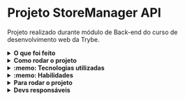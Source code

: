# Projeto StoreManager API

Projeto realizado durante módulo de Back-end do curso de desenvolvimento web da Trybe.

<details>
  <summary><strong>O que foi feito</strong></summary></br>

  Neste projeto desenvolvi uma API utilizando a arquitetura MSC (model-service-controller).
  
  A API construída é um sistema de gerenciamento de vendas no formato dropshipping em que será possível criar, visualizar, deletar e atualizar produtos e vendas.

</details>
<details>
  <summary><strong>Como rodar o projeto</strong></summary></br>

  **:warning: Antes de começar, seu docker-compose precisa estar na versão 1.29 ou superior. [Veja aqui](https://www.digitalocean.com/community/tutorials/how-to-install-and-use-docker-compose-on-ubuntu-20-04-pt) ou [na documentação](https://docs.docker.com/compose/install/) como instalá-lo. No primeiro artigo, você pode substituir onde está com `1.26.0` por `1.29.2`.**

- [ ] `docker-compose up -d`
- [ ] `docker exec -it store_manager bash`
- [ ] `npm install`
- [ ] `npm run migration && npm run seed`
- [ ] `npm run debug`

</details>

<details>
  <summary><strong>:memo: Tecnologias utilizadas</strong></summary><br />
  
  - Docker , docker-compose;
  - Mysql;
  - Mocha, Nyc;
  - Express;

</details>
<details>
  <summary><strong>:memo: Habilidades</strong></summary><br />
  
  - Aplicar a arquitetura baseada em camadas em um código de exemplo;
  - Criar testes de unidade para componentes de software da camada `Model, Service, Controller`;
  - Identificar os componentes de software pertencentes as camada `Model, Service, Controller`.
  - Desenvolver middlewares responsáveis pela validação dos dados de entrada; 

</details>

</details>
<details>
  <summary><strong>Para rodar o projeto</strong></summary></br>

  - Clone o projeto desse repositório para sua máquina;
  - Execute ```npm install```;
  - Execute ```npm start``` rodar a aplicação;
  - Execute ```npm test``` testar a aplicação;
  
</details>
<details>
  <summary><strong>Devs responsáveis</strong></summary>

  - [@Murilo-MRS](https://github.com/Murilo-MRS)

</details>
<!-- Olá, Tryber!
Esse é apenas um arquivo inicial para o README do seu projeto.
É essencial que você preencha esse documento por conta própria, ok?
Não deixe de usar nossas dicas de escrita de README de projetos, e deixe sua criatividade brilhar!
:warning: IMPORTANTE: você precisa deixar nítido:
- quais arquivos/pastas foram desenvolvidos por você; 
- quais arquivos/pastas foram desenvolvidos por outra pessoa estudante;
- quais arquivos/pastas foram desenvolvidos pela Trybe.
-->